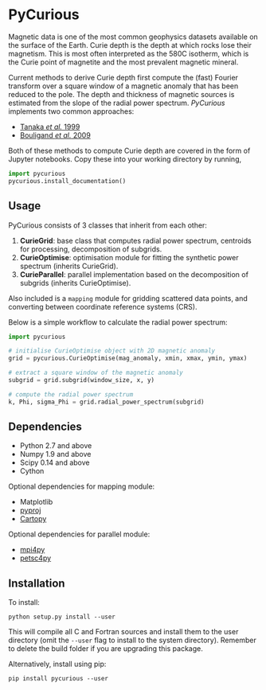 # PyCurious

Magnetic data is one of the most common geophysics datasets available on the surface of the Earth. Curie depth is the depth at which rocks lose their magnetism. This is most often interpreted as the 580C isotherm, which is the Curie point of magnetite and the most prevalent magnetic mineral.

Current methods to derive Curie depth first compute the (fast) Fourier transform over a square window of a magnetic anomaly that has been reduced to the pole. The depth and thickness of magnetic sources is estimated from the slope of the radial power spectrum. *PyCurious* implements two common approaches:

- [Tanaka *et al.* 1999](http://linkinghub.elsevier.com/retrieve/pii/S0040195199000724)
- [Bouligand *et al.* 2009](http://doi.wiley.com/10.1029/2009JB006494)

Both of these methods to compute Curie depth are covered in the form of Jupyter notebooks. Copy these into your working directory by running,

```python
import pycurious
pycurious.install_documentation()
```

## Usage

PyCurious consists of 3 classes that inherit from each other:

1. **CurieGrid**: base class that computes radial power spectrum, centroids for processing, decomposition of subgrids.
2. **CurieOptimise**: optimisation module for fitting the synthetic power spectrum (inherits CurieGrid).
3. **CurieParallel**: parallel implementation based on the decomposition of subgrids (inherits CurieOptimise).

Also included is a `mapping` module for gridding scattered data points, and converting between coordinate reference systems (CRS).

Below is a simple workflow to calculate the radial power spectrum:

```python
import pycurious

# initialise CurieOptimise object with 2D magnetic anomaly
grid = pycurious.CurieOptimise(mag_anomaly, xmin, xmax, ymin, ymax)

# extract a square window of the magnetic anomaly
subgrid = grid.subgrid(window_size, x, y)

# compute the radial power spectrum
k, Phi, sigma_Phi = grid.radial_power_spectrum(subgrid)
```

## Dependencies

- Python 2.7 and above
- Numpy 1.9 and above
- Scipy 0.14 and above
- Cython

Optional dependencies for mapping module:

- Matplotlib
- [pyproj](https://github.com/jswhit/pyproj)
- [Cartopy](http://scitools.org.uk/cartopy/docs/latest/index.html)

Optional dependencies for parallel module:

- [mpi4py](https://mpi4py.readthedocs.io/en/stable/)
- [petsc4py](http://www.mcs.anl.gov/petsc/petsc4py-current/docs/usrman/install.html)

## Installation

To install:

```
python setup.py install --user
```

This will compile all C and Fortran sources and install them to the user directory (omit the `--user` flag to install to the system directory). Remember to delete the build folder if you are upgrading this package.

Alternatively, install using pip:

```
pip install pycurious --user
```

